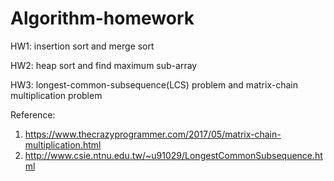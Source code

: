 # Algorithm-homework

HW1: insertion sort and merge sort

HW2: heap sort and find maximum sub-array

HW3: longest-common-subsequence(LCS) problem and matrix-chain multiplication problem
     
Reference: 
1. https://www.thecrazyprogrammer.com/2017/05/matrix-chain-multiplication.html
2. http://www.csie.ntnu.edu.tw/~u91029/LongestCommonSubsequence.html
